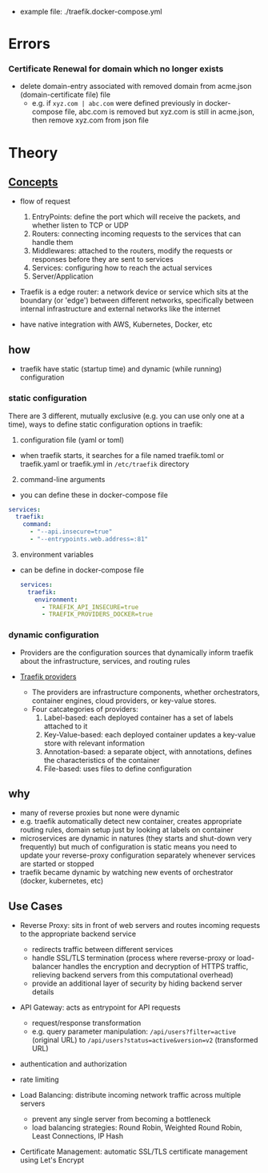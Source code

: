- example file: ./traefik.docker-compose.yml

# Errors

### Certificate Renewal for domain which no longer exists

- delete domain-entry associated with removed domain from acme.json (domain-certificate file) file
  - e.g. if `xyz.com | abc.com` were defined previously in docker-compose file, abc.com is removed but xyz.com is still in acme.json, then remove xyz.com from json file

# Theory

## [Concepts](https://doc.traefik.io/traefik/getting-started/concepts/)

- flow of request

  1. EntryPoints: define the port which will receive the packets, and whether listen to TCP or UDP
  2. Routers: connecting incoming requests to the services that can handle them
  3. Middlewares: attached to the routers, modify the requests or responses before they are sent to services
  4. Services: configuring how to reach the actual services
  5. Server/Application

- Traefik is a edge router: a network device or service which sits at the boundary (or 'edge') between different networks, specifically between
  internal infrastructure and external networks like the internet
- have native integration with AWS, Kubernetes, Docker, etc

## how

- traefik have static (startup time) and dynamic (while running) configuration

### static configuration

There are 3 different, mutually exclusive (e.g. you can use only one at a time), ways to define static configuration
options in traefik:

1. configuration file (yaml or toml)

- when traefik starts, it searches for a file named traefik.toml or traefik.yaml or traefik.yml in `/etc/traefik`
  directory

2. command-line arguments

- you can define these in docker-compose file

```yml
services:
  traefik:
    command:
      - "--api.insecure=true"
      - "--entrypoints.web.address=:81"
```

3. environment variables

- can be define in docker-compose file

  ```yml
  services:
    traefik:
      environment:
        - TRAEFIK_API_INSECURE=true
        - TRAEFIK_PROVIDERS_DOCKER=true
  ```

### dynamic configuration

- Providers are the configuration sources that dynamically inform traefik about the infrastructure, services, and routing rules

- [Traefik providers](https://doc.traefik.io/traefik/providers/overview/)

  - The providers are infrastructure components, whether orchestrators, container engines, cloud providers, or key-value stores.
  - Four catcategories of providers:
    1. Label-based: each deployed container has a set of labels attached to it
    2. Key-Value-based: each deployed container updates a key-value store with relevant information
    3. Annotation-based: a separate object, with annotations, defines the characteristics of the container
    4. File-based: uses files to define configuration

## why

- many of reverse proxies but none were dynamic
- e.g. traefik automatically detect new container, creates appropriate routing rules, domain setup just by looking at labels on container
- microservices are dynamic in natures (they starts and shut-down very frequently) but much of configuration is static means you need
  to update your reverse-proxy configuration separately whenever services are started or stopped
- traefik became dynamic by watching new events of orchestrator (docker, kubernetes, etc)

## Use Cases

- Reverse Proxy: sits in front of web servers and routes incoming requests to the appropriate backend service

  - redirects traffic between different services
  - handle SSL/TLS termination (process where reverse-proxy or load-balancer handles the encryption and decryption of HTTPS traffic,
    relieving backend servers from this computational overhead)
  - provide an additional layer of security by hiding backend server details

- API Gateway: acts as entrypoint for API requests

  - request/response transformation
  - e.g. query parameter manipulation: `/api/users?filter=active` (original URL) to `/api/users?status=active&version=v2` (transformed URL)

- authentication and authorization

- rate limiting

- Load Balancing: distribute incoming network traffic across multiple servers

  - prevent any single server from becoming a bottleneck
  - load balancing strategies: Round Robin, Weighted Round Robin, Least Connections, IP Hash

- Certificate Management: automatic SSL/TLS certificate management using Let's Encrypt
